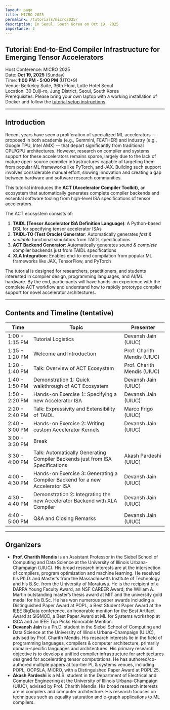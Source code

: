 ```yaml
---
layout: page
title: MICRO 2025
permalink: /tutorials/micro2025/
description: In Seoul, South Korea on Oct 19, 2025
importance: 2
---
```


## Tutorial: End-to-End Compiler Infrastructure for Emerging Tensor Accelerators

Host Conference: MICRO 2025  
Date: **Oct 19, 2025** (Sunday)  
Time: **1:00 PM - 5:00 PM** (UTC+9)  
Venue: Berkeley Suite, 36th Floor, Lotte Hotel Seoul  
Location: 30 Eulji-ro, Jung District, Seoul, South Korea  
Prerequisites: Please bring your own laptop with a working installation of Docker and follow the [tutorial setup instructions](https://github.com/act-compiler/act/blob/master/tutorials/micro25/setup.md).

---

## Introduction

Recent years have seen a proliferation of specialized ML accelerators -- proposed in both academia (e.g., Gemmini, FEATHER) and industry (e.g., Google TPU, Intel AMX) -- that depart significantly from traditional CPU/GPU architectures.
However, research on compiler and systems support for these accelerators remains sparse, largely due to the lack of mature open-source compiler infrastructures capable of targeting them from popular ML frameworks like PyTorch, and JAX.
Building such support involves considerable manual effort, slowing innovation and creating a gap between hardware and software research communities.

This tutorial introduces the **ACT (Accelerator Compiler Toolkit)**, an ecosystem that automatically generates complete compiler backends and essential software tooling from high-level ISA specifications of tensor accelerators.

The ACT ecosystem consists of:

1. **TAIDL (Tensor Accelerator ISA Definition Language)**: A Python-based DSL for specifying tensor accelerator ISAs
2. **TAIDL-TO (Test Oracle) Generator**: Automatically generates _fast & scalable_ functional simulators from TAIDL specifications
3. **ACT Backend Generator**: Automatically generates _sound & complete_ compiler backends just from TAIDL specifications
4. **XLA Integration**: Enables end-to-end compilation from popular ML frameworks like JAX, TensorFlow, and PyTorch

The tutorial is designed for researchers, practitioners, and students interested in compiler design, programming languages, and AI/ML hardware.
By the end, participants will have hands-on experience with the complete ACT workflow and understand how to rapidly prototype compiler support for novel accelerator architectures.

---

## Contents and Timeline (tentative)

| Time           | Topic                                                                         | Presenter                   |
| -------------- | ----------------------------------------------------------------------------- | --------------------------- |
| 1:00 - 1:15 PM | Tutorial Logistics                                                            | Devansh Jain (UIUC)         |
| 1:15 - 1:20 PM | Welcome and Introduction                                                      | Prof. Charith Mendis (UIUC) |
| 1:20 - 1:40 PM | Talk: Overview of ACT Ecosystem                                               | Prof. Charith Mendis (UIUC) |
| 1:40 - 1:50 PM | Demonstration 1: Quick walkthrough of ACT Ecosystem                           | Devansh Jain (UIUC)         |
| 1:50 - 2:20 PM | Hands-on Exercise 1: Specifying a new Accelerator ISA                         | Devansh Jain (UIUC)         |
| 2:20 - 2:40 PM | Talk: Expressivity and Extensibility of TAIDL                                 | Marco Frigo (UIUC)          |
| 2:40 - 3:00 PM | Hands-on Exercise 2: Writing custom Accelerator Kernels                       | Devansh Jain (UIUC)         |
| 3:00 - 3:30 PM | Break                                                                         |                             |
| 3:30 - 4:00 PM | Talk: Automatically Generating Compiler Backends just from ISA Specifications | Akash Pardeshi (UIUC)       |
| 4:00 - 4:30 PM | Hands-on Exercise 3: Generating a Compiler Backend for a new Accelerator ISA  | Devansh Jain (UIUC)         |
| 4:30 - 4:40 PM | Demonstration 2: Integrating the new Accelerator Backend with XLA Compiler    | Devansh Jain (UIUC)         |
| 4:40 - 5:00 PM | Q&A and Closing Remarks                                                       | Devansh Jain (UIUC)         |

---

## Organizers

- **Prof. Charith Mendis** is an Assistant Professor in the Siebel School of Computing and Data Science at the University of Illinois Urbana-Champaign (UIUC). His broad research interests are at the intersection of compilers, program optimization and machine learning. He received his Ph.D. and Master’s from the Massachusetts Institute of Technology and his B.Sc. from the University of Moratuwa. He is the recipient of a DARPA Young Faculty Award, an NSF CAREER Award, the William A. Martin outstanding master’s thesis award at MIT and the university gold medal for his B.Sc. He has won numerous paper awards including a Distinguished Paper Award at POPL, a Best Student Paper Award at the IEEE BigData conference, an honorable mention for the Best Artifact Award at SIGMOD, a Best Paper Award at ML for Systems workshop at ISCA and an IEEE Top Picks Honorable Mention.
- **Devansh Jain** is a Ph.D. student in the Siebel School of Computing and Data Science at the University of Illinois Urbana-Champaign (UIUC), advised by Prof. Charith Mendis. His research interests lie in the field of programming languages, compilers & computer architecture, primarily domain-specific languages and architectures. His primary research objective is to develop a unified compiler infrastructure for architectures designed for accelerating tensor computations. He has authored/co-authored multiple papers at top-tier PL & systems venues, including POPL, OOPSLA, MICRO, with a Distinguished Paper Award at POPL’25.
- **Akash Pardeshi** is a M.S. student in the Department of Electrical and Computer Engineering at the University of Illinois Urbana-Champaign (UIUC), advised by Prof. Charith Mendis. His broad research interests are in compilers and computer architecture. His research focuses on techniques such as equality saturation and e-graph applications to ML compilers.
